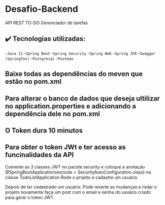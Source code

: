 # Desafio-Backend
API REST TO-DO Gerenciador de tarefas

## ✔️ Tecnologias utilizadas:
-``Java 11``
-``Spring Boot``
-``Spring Security``
-``Spring Web``
-``Spring JPA``
-``Swagger (Springfox)``
-``Postgresql``
-``Postman``

## Baixe todas as dependências do meven que estão no pom.xml
## Para alterar o banco de dados que deseja ultilizar no application.properties e adicionando a dependência dele no pom.xml
## O Token dura 10 minutos

## Para obter o token JWt e ter acesso as funcinalidades da API
Comente as 3 classes JWT no pacote security e coloque a anotação @SpringBootApplication(exclude = SecurityAutoConfiguration.class) na classe TodoListApplication
Rode o projeto e cadastre um usuário.

Depois de ter cadastrado um usuário. Pode reverte as mudanças e rodar o projeto novamente
faça um post com o email e senha do usuário criado para gerar o token JWT.
